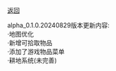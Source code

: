 [返回](../README.md)

alpha_0.1.0.20240829版本更新内容:<br/>
·地图优化<br/>
·新增可拾取物品<br/>
·添加了游戏物品菜单<br/>
·耕地系统(未完善)